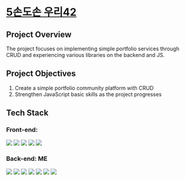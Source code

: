 <h1><a href="https://github.com/5owl5" target="_blank">5손도손 우리42</a></h1>
<h2>Project Overview</h2>
The project focuses on implementing simple portfolio services through CRUD and experiencing various libraries on the backend and JS.
<h2>Project Objectives</h2>
<ol><li>Create a simple portfolio community platform with CRUD</li>
  <li>Strengthen JavaScript basic skills as the project progresses</li></ol>
<h2>Tech Stack</h2>
<h3>Front-end:</h3>
<div align="left">
<img src="https://img.shields.io/badge/-JavaScript-white?style=for-the-badge&logo=JavaScript&logoColor=F7DF1E"/>
  <img src="https://img.shields.io/badge/-React-white?style=for-the-badge&logo=React&logoColor=61DAFB"/>
  <img src="https://img.shields.io/badge/-bootstrap-white?style=for-the-badge&logo=bootstrap&logoColor=7952B3"/>
  <img src="https://img.shields.io/badge/-Axios-white?style=for-the-badge&logo=Axios&logoColor=5A29E4"/>
  <img src="https://img.shields.io/badge/-sweetalert-white?style=for-the-badge&logo=node.js&logoColor=339933"/>
</div>
<h3>Back-end: ME</h3>
<div align="left">
<img src="https://img.shields.io/badge/-JavaScript-white?style=for-the-badge&logo=JavaScript&logoColor=F7DF1E"/>
  <img src="https://img.shields.io/badge/-node-white?style=for-the-badge&logo=node.js&logoColor=339933"/>
  <img src="https://img.shields.io/badge/-Express-white?style=for-the-badge&logo=Express&logoColor=000000"/>
  <img src="https://img.shields.io/badge/-mongodb-white?style=for-the-badge&logo=mongodb&logoColor=47A248"/>
  <img src="https://img.shields.io/badge/-nodemailer-white?style=for-the-badge&logo=node.js&logoColor=339933"/>
  <img src="https://img.shields.io/badge/-multer-white?style=for-the-badge&logo=node.js&logoColor=339933"/>
  <img src="https://img.shields.io/badge/-jwt-white?style=for-the-badge&logo=JSON-Web-Tokens&logoColor=000000"/>
</div>
